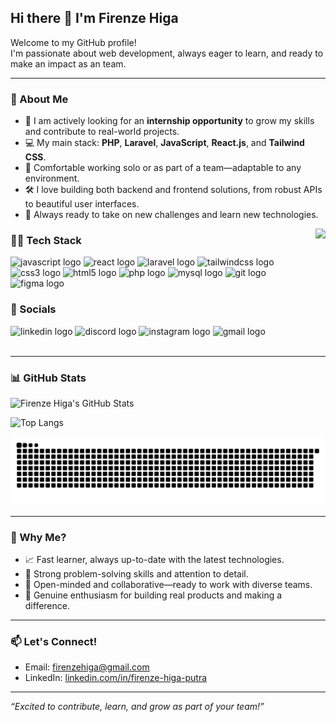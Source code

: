 ## Hi there 👋 I'm Firenze Higa

Welcome to my GitHub profile!  
I'm passionate about web development, always eager to learn, and ready to make an impact as an team.

---

### 🚀 About Me
- 🌱 I am actively looking for an **internship opportunity** to grow my skills and contribute to real-world projects.
- 💻 My main stack: **PHP**, **Laravel**, **JavaScript**, **React.js**, and **Tailwind CSS**.
- 🤝 Comfortable working solo or as part of a team—adaptable to any environment.
- 🛠️ I love building both backend and frontend solutions, from robust APIs to beautiful user interfaces.
- 💬 Always ready to take on new challenges and learn new technologies.


<div style="margin-bottom: 20px;
border-radius: 100px;">
    <img align="right" height="150" src="https://media1.tenor.com/m/LiqhUEDmWcAAAAAC/cute.gif" />
</div>

### 👨‍💻 Tech Stack

<div align="left">
    <img src="https://cdn.jsdelivr.net/gh/devicons/devicon/icons/javascript/javascript-original.svg" height="30" alt="javascript logo"  />
    <img src="https://cdn.jsdelivr.net/gh/devicons/devicon/icons/react/react-original.svg" height="30" alt="react logo"  />
    <img src="https://cdn.jsdelivr.net/gh/devicons/devicon/icons/laravel/laravel-original.svg" height="30" alt="laravel logo"  />
    <img src="https://cdn.jsdelivr.net/gh/devicons/devicon/icons/tailwindcss/tailwindcss-original-wordmark.svg" height="40" alt="tailwindcss logo"  />
    <img src="https://cdn.jsdelivr.net/gh/devicons/devicon/icons/css3/css3-original.svg" height="30" alt="css3 logo"  />
    <img src="https://cdn.jsdelivr.net/gh/devicons/devicon/icons/html5/html5-original.svg" height="30" alt="html5 logo"  />
    <img src="https://cdn.jsdelivr.net/gh/devicons/devicon/icons/php/php-original.svg" height="30" alt="php logo"  />
    <img src="https://cdn.jsdelivr.net/gh/devicons/devicon/icons/mysql/mysql-original.svg" height="30" alt="mysql logo"  />
    <img src="https://cdn.jsdelivr.net/gh/devicons/devicon/icons/git/git-original.svg" height="30" alt="git logo"  />
    <img src="https://cdn.jsdelivr.net/gh/devicons/devicon/icons/figma/figma-original.svg" height="30" alt="figma logo"  />
</div>

### 🔗 Socials
<div align="left">
  <img src="https://raw.githubusercontent.com/maurodesouza/profile-readme-generator/master/src/assets/icons/social/linkedin/default.svg" width="52" height="40" alt="linkedin logo"  />
  <img src="https://raw.githubusercontent.com/maurodesouza/profile-readme-generator/master/src/assets/icons/social/discord/default.svg" width="52" height="40" alt="discord logo"  />
  <img src="https://raw.githubusercontent.com/maurodesouza/profile-readme-generator/master/src/assets/icons/social/instagram/default.svg" width="52" height="40" alt="instagram logo"  />
  <img src="https://raw.githubusercontent.com/maurodesouza/profile-readme-generator/master/src/assets/icons/social/gmail/default.svg" width="52" height="40" alt="gmail logo"  />
</div>

<br clear="right" />

---

### 📊 GitHub Stats

![Firenze Higa's GitHub Stats](https://github-readme-stats.vercel.app/api?username=firenzehiga&show_icons=true&theme=radical&count_private=true)

![Top Langs](https://github-readme-stats.vercel.app/api/top-langs/?username=firenzehiga&layout=compact&theme=radical)

![Contribution](https://github.com/firenzehiga/firenzehiga/blob/output/github-contribution-grid-snake.svg)

---

### 💼 Why Me?
- 📈 Fast learner, always up-to-date with the latest technologies.
- 🧩 Strong problem-solving skills and attention to detail.
- 🤲 Open-minded and collaborative—ready to work with diverse teams.
- 🌟 Genuine enthusiasm for building real products and making a difference.

---

### 📫 Let's Connect!
- Email: [firenzehiga@gmail.com](mailto:firenzehiga@gmail.com)
- LinkedIn: [linkedin.com/in/firenze-higa-putra](https://www.linkedin.com/in/firenze-higa-putra-286043290/)

---

_“Excited to contribute, learn, and grow as part of your team!”_

<!--
**firenzehiga/firenzehiga** is a ✨ _special_ ✨ repository because its `README.md` (this file) appears on your GitHub profile.
-->
